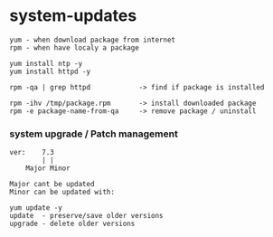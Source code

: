 # system-updates

```
yum - when download package from internet
rpm - when have localy a package
```
```
yum install ntp -y
yum install httpd -y

```
```
rpm -qa | grep httpd            -> find if package is installed

rpm -ihv /tmp/package.rpm       -> install downloaded package
rpm -e package-name-from-qa     -> remove package / uninstall

```

### system upgrade / Patch management
```
ver:    7.3
        | |
    Major Minor
```
```
Major cant be updated
Minor can be updated with:

yum update -y
update  - preserve/save older versions 
upgrade - delete older versions

```